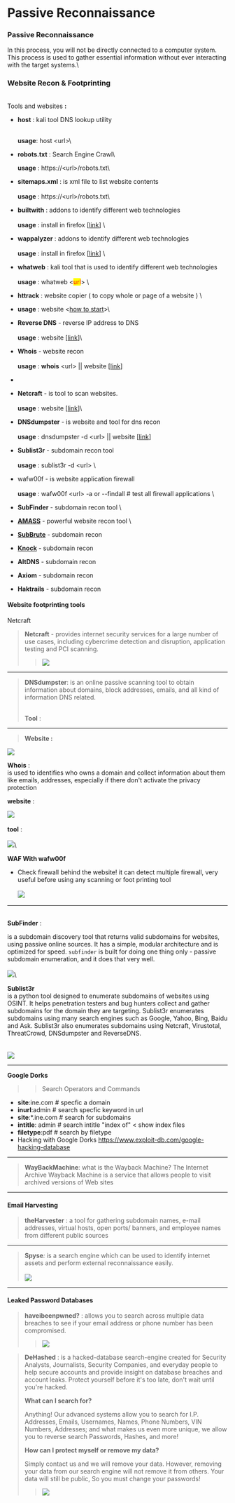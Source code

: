 # Passive Reconnaissance

### Passive Reconnaissance

In this process, you will not be directly connected to a computer system. This process is used to gather essential information without ever interacting with the target systems.\


### Website Recon & Footprinting

\
Tools and websites  **:**

*   **host** : kali tool DNS lookup utility

    \
    **usage**: host \<url>\

*   **robots.txt** : Search Engine Crawl\


    **usage** : https://\<url>/robots.txt\

* **sitemaps.xml** : is xml file to list website contents\
  \
  **usage** : https://\<url>/robots.txt\

* **builtwith** : addons to identify different web technologies \
  \
  **usage** :  install in firefox \[[link](https://addons.mozilla.org/en-US/firefox/addon/builtwith/)] \

* **wappalyzer** : addons to identify different web technologies \
  \
  **usage** :  install in firefox \[[link](https://addons.mozilla.org/en-US/firefox/addon/wappalyzer/)] \

* **whatweb** : kali tool that is used to identify different web technologies \
  \
  **usage** : whatweb <<mark style="color:red;">url</mark>> \

* **httrack** : website copier ( to copy whole or page of a website ) \

* **usage** : website <[how to start](https://www.httrack.com/html/step.html)>\

* **Reverse DNS** - reverse IP address to DNS \
  \
  **usage** :  website \[[link](https://mxtoolbox.com/ReverseLookup.aspx)]\

* **Whois** - website recon \
  \
  &#x20;**usage** : **whois** \<url>  || website \[[link](https://www.whois.com)]&#x20;
*
* **Netcraft** -  is tool to scan websites. \
  \
  **usage** :  website \[[link](https://www.netcraft.com/)]\

* **DNSdumpster** - is website and tool for dns recon\
  \
  &#x20;**usage** : dnsdumpster -d \<url>  || website \[[link](https://dnsdumpster.com/)] \
  &#x20;
* **Sublist3r** - subdomain recon tool \
  \
  **usage** : sublist3r -d \<url> \

* wafw00f - is website application firewall\
  \
  **usage** : wafw00f  \<url> -a or --findall # test all firewall applications  \

* **SubFinder** - subdomain recon tool \

* [**AMASS**](https://github.com/owasp-amass/amass) - powerful website recon tool  \

*   [**SubBrute**](https://github.com/TheRook/subbrute) - subdomain recon


*   [**Knock**](https://github.com/guelfoweb/knock) - subdomain recon


*   **AltDNS** - subdomain recon


*   **Axiom** - subdomain recon


* **Haktrails** - subdomain recon



#### Website footprinting tools

Netcraft

> **Netcraft** - provides internet security services for a large number of use cases, including cybercrime detection and disruption, application testing and PCI scanning.
>
> > ![](<../../.gitbook/assets/Pasted image 20230415162847.png>)

***

> **DNSdumpster**:  is an online passive scanning tool to obtain information about domains, block addresses, emails, and all kind of information DNS related.
>
> \
> **Tool** :&#x20;

***

> **Website :**&#x20;

![](<../../.gitbook/assets/Pasted image 20230415200917.png>)



**Whois** :\
is used to identifies who owns a domain and collect information about them like emails, addresses, especially if there don't activate the privacy protection&#x20;

**website** :&#x20;

![](<../../.gitbook/assets/image (2).png>)\
\
**tool** : \
\
![](<../../.gitbook/assets/image (1).png>)\


**WAF With wafw00f**&#x20;

* Check firewall behind the website! it can detect multiple firewall, very useful before using any scanning or foot printing tool\
  \
  ![](<../../.gitbook/assets/Pasted image 20230415174242.png>)

***

\
**SubFinder** :

is a subdomain discovery tool that returns valid subdomains for websites, using passive online sources. It has a simple, modular architecture and is optimized for speed. `subfinder` is built for doing one thing only - passive subdomain enumeration, and it does that very well.\
\
![](../../.gitbook/assets/image.png)\


**Sublist3r**\
is a python tool designed to enumerate subdomains of websites using OSINT. It helps penetration testers and bug hunters collect and gather subdomains for the domain they are targeting. Sublist3r enumerates subdomains using many search engines such as Google, Yahoo, Bing, Baidu and Ask. Sublist3r also enumerates subdomains using Netcraft, Virustotal, ThreatCrowd, DNSdumpster and ReverseDNS.\
\
\
![](<../../.gitbook/assets/image (1) (1).png>)

***

**Google Dorks**

> > Search Operators and Commands

* **site**:ine.com # specfic a domain
* **inurl**:admin # search specfic keyword in url
* **site**:\*.ine.com # search for subdomains
* **intitle**: admin # search intitle "index of" < show index files
* **filetype**:pdf # search by filetype
* Hacking with Google Dorks https://www.exploit-db.com/google-hacking-database

***

> **WayBackMachine**:  what is the Wayback Machine? The Internet Archive Wayback Machine is a service that allows people to visit archived versions of Web sites
>
> >

***

#### Email Harvesting

> **theHarvester** : a tool for gathering subdomain names, e-mail addresses, virtual hosts, open ports/ banners, and employee names from different public sources
>
> >

***

> **Spyse**_:_ is a search engine which can be used to identify internet assets and perform external reconnaissance easily.\
> \
> ![](<../../.gitbook/assets/image (4).png>)

***

#### Leaked Password Databases

> **haveibeenpwned?**  :  allows you to search across multiple data breaches to see if your email address or phone number has been compromised.
>
> > ![](<../../.gitbook/assets/Pasted image 20230415202549.png>)

>
>
> **DeHashed** : is a hacked-database search-engine created for Security Analysts, Journalists, Security Companies, and everyday people to help secure accounts and provide insight on database breaches and account leaks. Protect yourself before it's too late, don't wait until you're hacked.
>
> **What can I search for?**
>
> Anything! Our advanced systems allow you to search for I.P. Addresses, Emails, Usernames, Names, Phone Numbers, VIN Numbers, Addresses; and what makes us even more unique, we allow you to reverse search Passwords, Hashes, and more!
>
> **How can I protect myself or remove my data?**
>
> Simply contact us and we will remove your data. However, removing your data from our search engine will not remove it from others. Your data will still be public, So you must change your passwords!
>
> > ![](<../../.gitbook/assets/Pasted image 20230415204314 (1).png>)

